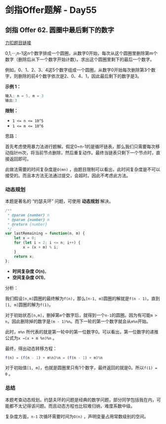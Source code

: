 # **剑指Offer题解 - Day55**

## 剑指 Offer 62. 圆圈中最后剩下的数字

[力扣题目链接](https://leetcode-cn.com/leetbook/read/illustration-of-algorithm/oxrkot/)

0,1,···,n-1这n个数字排成一个圆圈，从数字0开始，每次从这个圆圈里删除第m个数字（删除后从下一个数字开始计数）。求出这个圆圈里剩下的最后一个数字。

例如，0、1、2、3、4这5个数字组成一个圆圈，从数字0开始每次删除第3个数字，则删除的前4个数字依次是2、0、4、1，因此最后剩下的数字是3。

**示例 1：**

```jsx
输入: n = 5, m = 3
输出:3
```

**限制：**

- `1 <= n <= 10^5`
- `1 <= m <= 10^6`

思路：

首先考虑使用暴力法进行题解。假定0~n-1的是循环链表，那么我们只需要每次移动指针m次，将当前节点删除，然后重复动作。最终当链表只剩下一个节点时，直接返回即可。

此做法需要的时间复杂度是`O(mn)` ，由题目限制可以看出，此时间复杂度是不可以接受的。而且本方法无法通过提交，会超时。因此不考虑此方法。

### 动态规划

本题是著名的 “约瑟夫环” 问题，可使用 **动态规划** 解决。

```jsx
/**
 * @param {number} n
 * @param {number} m
 * @return {number}
 */
var lastRemaining = function(n, m) {
    let x = 0;
    for (let i = 2; i <= n; i++) {
        x = (x + m) % i;
    }
    return x;
};
```

- **时间复杂度 *O*(n)**。
- **空间复杂度 *O*(1)**。

分析：

我们假设`[n,m]`圆圈的最终解为`f(n)`，那么`[n-1, m]`圆圈的解就是`f(n - 1)`。直到`[1, m]`圆圈的解为`f(1)`。

对于初始状态`[n,m]`，删掉第`m`个数字后，就得到一个`n-1`的圆圈。因为有可能`m > n`，因此删除掉的数字是`(m - 1)%n`。而下一轮的第一个数字就会从`m%n`开始。

此时，`m%n` 所代表的就是第一轮中的第一位数字0。可以看出，第一位数字的递推公式为`x →(x + m %n)%n` 。

最终，得出动态转移方程：

```jsx
f(n) = (f(n - 1) + m%n)%n = (f(n - 1) + m)%n
```

对于初始值`[1, m]`，也就是圆圈里只有1个数字，最终返回的就是0。所以`f(1) = 0` 。

### 总结

本题考查动态规划。约瑟夫环的问题是经典的数学问题，部分同学包括我在内，可能都不太记得该问题。而且动态方程也比较难归纳，难度系数中级。

复杂度方面，`n-1` 次循环需要时间为`O(n)` ，声明变量占用常数级别的空间。
